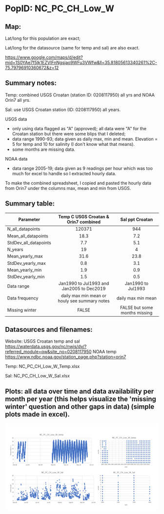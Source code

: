 # PopID: NC_PC_CH_Low_W

## Map:

Lat/long for this population are exact; 

Lat/long for the datasource (same for temp and sal) are also exact.

https://www.google.com/maps/d/edit?mid=1S0YAe7f5lk1EZVIFnNgsjao9WFu3VWfw&ll=35.81805613340261%2C-75.79796910360672&z=12

## Summary notes:

Temp: combined USGS Croatan (station ID: 0208117950) all yrs and NOAA Orin7 all yrs.

Sal: use USGS Croatan station (ID: 0208117950) all years.

USGS data
- only using data flagged as "A" (approved); all data were "A" for the Croatan station but there were some blips that I deleted; 
- data range 1990-93; data given as daily max, min and mean. Elevation = 5 for temp and 10 for salinity (I don't know what that means). 
- some months are missing data.

NOAA data 
- data range 2005-19; data given as 9 readings per hour which was too much for excel to handle so I extracted hourly data.

To make the combined spreadsheet, I copied and pasted the hourly data from Orin7 under the columns max, mean and min from USGS.

## Summary table:

| Parameter             | Temp C USGS Croatan & Orin7 combined| Sal ppt Croatan |
| ----------------------| :---------------------------------: | :-------------: |
| N_all_datapoints      |                     120371          |        944      |
| Mean_all_datapoints   |                       18.3          |        7.2      |
| StdDev_all_datapoints |                        7.7          |        5.1      |
| N_years               |                        19           |        4        |
| Mean_yearly_max       |                        31.6         |        23.8     |
| StdDev_yearly_max     |                        0.8          |        3.1      |
| Mean_yearly_min       |                        1.9          |          0.9    |
| StdDev_yearly_min     |                        1.5          |          0.5    |
| Data range            | Jan1990 to Jul1993 and Jan2005 to Dec2019   | Jan1990 to Jul1993 |
| Data frequency        |daily max min mean or houly see summary notes| daily max min mean |
| Missing winter        |                       FALSE         | FALSE but some months missing |

## Datasources and filenames:

Website: USGS Croatan temp and sal https://waterdata.usgs.gov/nc/nwis/dv/?referred_module=qw&site_no=0208117950 NOAA temp https://www.ndbc.noaa.gov/station_page.php?station=orin7

Temp: NC_PC_CH_Low_W_Temp.xlsx

Sal: NC_PC_CH_Low_W_Sal.xlsx

## Plots: all data over time and data availability per month per year (this helps visualize the 'missing winter' question and other gaps in data) (simple plots made in excel).

![NC_PC_CH_Low_W_summary_plots](../img/NC_PC_CH_Low_W_summary_plots.png)
